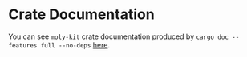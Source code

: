 # Crate Documentation

You can see `moly-kit` crate documentation produced by `cargo doc --features full --no-deps`
[here](/docs/moly_kit).